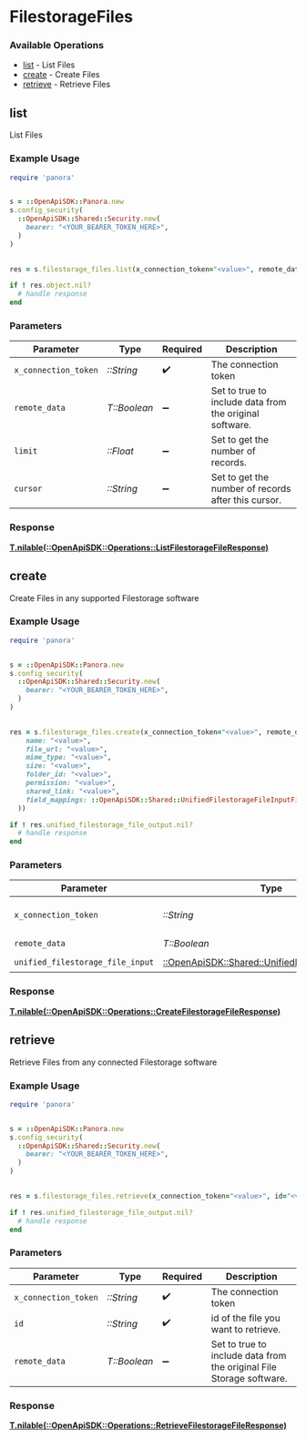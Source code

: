 # FilestorageFiles


### Available Operations

* [list](#list) - List  Files
* [create](#create) - Create Files
* [retrieve](#retrieve) - Retrieve Files

## list

List  Files

### Example Usage

```ruby
require 'panora'


s = ::OpenApiSDK::Panora.new
s.config_security(
  ::OpenApiSDK::Shared::Security.new(
    bearer: "<YOUR_BEARER_TOKEN_HERE>",
  )
)

    
res = s.filestorage_files.list(x_connection_token="<value>", remote_data=false, limit=7685.78, cursor="<value>")

if ! res.object.nil?
  # handle response
end

```

### Parameters

| Parameter                                               | Type                                                    | Required                                                | Description                                             |
| ------------------------------------------------------- | ------------------------------------------------------- | ------------------------------------------------------- | ------------------------------------------------------- |
| `x_connection_token`                                    | *::String*                                              | :heavy_check_mark:                                      | The connection token                                    |
| `remote_data`                                           | *T::Boolean*                                            | :heavy_minus_sign:                                      | Set to true to include data from the original software. |
| `limit`                                                 | *::Float*                                               | :heavy_minus_sign:                                      | Set to get the number of records.                       |
| `cursor`                                                | *::String*                                              | :heavy_minus_sign:                                      | Set to get the number of records after this cursor.     |


### Response

**[T.nilable(::OpenApiSDK::Operations::ListFilestorageFileResponse)](../../models/operations/listfilestoragefileresponse.md)**


## create

Create Files in any supported Filestorage software

### Example Usage

```ruby
require 'panora'


s = ::OpenApiSDK::Panora.new
s.config_security(
  ::OpenApiSDK::Shared::Security.new(
    bearer: "<YOUR_BEARER_TOKEN_HERE>",
  )
)

    
res = s.filestorage_files.create(x_connection_token="<value>", remote_data=false, unified_filestorage_file_input=::OpenApiSDK::Shared::UnifiedFilestorageFileInput.new(
    name: "<value>",
    file_url: "<value>",
    mime_type: "<value>",
    size: "<value>",
    folder_id: "<value>",
    permission: "<value>",
    shared_link: "<value>",
    field_mappings: ::OpenApiSDK::Shared::UnifiedFilestorageFileInputFieldMappings.new(),
  ))

if ! res.unified_filestorage_file_output.nil?
  # handle response
end

```

### Parameters

| Parameter                                                                                               | Type                                                                                                    | Required                                                                                                | Description                                                                                             |
| ------------------------------------------------------------------------------------------------------- | ------------------------------------------------------------------------------------------------------- | ------------------------------------------------------------------------------------------------------- | ------------------------------------------------------------------------------------------------------- |
| `x_connection_token`                                                                                    | *::String*                                                                                              | :heavy_check_mark:                                                                                      | The connection token                                                                                    |
| `remote_data`                                                                                           | *T::Boolean*                                                                                            | :heavy_check_mark:                                                                                      | N/A                                                                                                     |
| `unified_filestorage_file_input`                                                                        | [::OpenApiSDK::Shared::UnifiedFilestorageFileInput](../../models/shared/unifiedfilestoragefileinput.md) | :heavy_check_mark:                                                                                      | N/A                                                                                                     |


### Response

**[T.nilable(::OpenApiSDK::Operations::CreateFilestorageFileResponse)](../../models/operations/createfilestoragefileresponse.md)**


## retrieve

Retrieve Files from any connected Filestorage software

### Example Usage

```ruby
require 'panora'


s = ::OpenApiSDK::Panora.new
s.config_security(
  ::OpenApiSDK::Shared::Security.new(
    bearer: "<YOUR_BEARER_TOKEN_HERE>",
  )
)

    
res = s.filestorage_files.retrieve(x_connection_token="<value>", id="<value>", remote_data=false)

if ! res.unified_filestorage_file_output.nil?
  # handle response
end

```

### Parameters

| Parameter                                                            | Type                                                                 | Required                                                             | Description                                                          |
| -------------------------------------------------------------------- | -------------------------------------------------------------------- | -------------------------------------------------------------------- | -------------------------------------------------------------------- |
| `x_connection_token`                                                 | *::String*                                                           | :heavy_check_mark:                                                   | The connection token                                                 |
| `id`                                                                 | *::String*                                                           | :heavy_check_mark:                                                   | id of the file you want to retrieve.                                 |
| `remote_data`                                                        | *T::Boolean*                                                         | :heavy_minus_sign:                                                   | Set to true to include data from the original File Storage software. |


### Response

**[T.nilable(::OpenApiSDK::Operations::RetrieveFilestorageFileResponse)](../../models/operations/retrievefilestoragefileresponse.md)**


